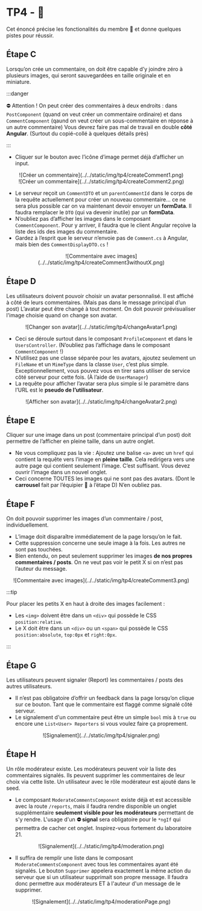 # TP4 - 🌭

Cet énoncé précise les fonctionalités du membre 🌭 et donne quelques pistes pour réussir.

## Étape C

Lorsqu’on crée un commentaire, on doit être capable d’y joindre zéro à plusieurs images, qui seront sauvegardées en taille originale et en miniature.

:::danger

⛔ Attention ! On peut créer des commentaires à deux endroits : dans `PostComponent` (quand on veut créer un commentaire ordinaire) et dans `CommentComponent` (qaund on veut créer un sous-commentaire en réponse à un autre commentaire) Vous devrez faire pas mal de travail en double **côté Angular**. (Surtout du copié-collé à quelques détails près)

:::

* Cliquer sur le bouton avec l’icône d’image permet déjà d’afficher un input.

<center>![Créer un commentaire](../../static/img/tp4/createComment1.png)</center>
<center>![Créer un commentaire](../../static/img/tp4/createComment2.png)</center>

* Le serveur reçoit un `CommentDTO` et un `parentCommentId` dans le corps de la requête actuellement pour créer un nouveau commentaire… ce ne sera plus possible car on va maintenant devoir envoyer un **formData**. Il faudra remplacer le `DTO` (qui va devenir inutile) par un **formData**.
* N’oubliez pas d’afficher les images dans le composant `CommentComponent`. Pour y arriver, il faudra que le client Angular reçoive la liste des ids des images du commentaire.
* Gardez à l’esprit que le serveur n’envoie pas de `Comment.cs` à Angular, mais bien des `CommentDisplayDTO.cs` !

<center>![Commentaire avec images](../../static/img/tp4/createComment3withoutX.png)</center>

## Étape D

Les utilisateurs doivent pouvoir choisir un avatar personnalisé. Il est affiché à côté de leurs commentaires. (Mais pas dans le message principal d’un post) L’avatar peut être changé à tout moment. On doit pouvoir prévisualiser l'image choisie quand on change son avatar.

<center>![Changer son avatar](../../static/img/tp4/changeAvatar1.png)</center>

* Ceci se déroule surtout dans le composant `ProfileComponent` et dans le `UsersController`. (N’oubliez pas l’affichage dans le composant `CommentComponent` !)
* N’utilisez pas une classe séparée pour les avatars, ajoutez seulement un `FileName` et un `MimeType` dans la classe `User`, c’est plus simple. Exceptionnellement, vous pouvez vous en tirer sans utiliser de service côté serveur pour cette fois. (À l’aide de `UserManager`)
* La requête pour afficher l’avatar sera plus simple si le paramètre dans l’URL est le **pseudo de l’utilisateur**.

<center>![Afficher son avatar](../../static/img/tp4/changeAvatar2.png)</center>

## Étape E

Cliquer sur une image dans un post (commentaire principal d’un post) doit permettre de l’afficher en pleine taille, dans un autre onglet.

* Ne vous compliquez pas la vie : Ajoutez une balise `<a>` avec un `href` qui contient la requête vers l’image en **pleine taille**. Cela redirigera vers une autre page qui contient seulement l’image. C’est suffisant. Vous devez ouvrir l’image dans un nouvel onglet.
* Ceci concerne TOUTES les images qui ne sont pas des avatars. (Dont le **carrousel** fait par l’équipier 🛴 à l’étape D) N’en oubliez pas.

## Étape F

On doit pouvoir supprimer les images d’un commentaire / post, individuellement.

* L’image doit disparaître immédiatement de la page lorsqu’on le fait.
* Cette suppression concerne une seule image à la fois. Les autres ne sont pas touchées.
* Bien entendu, on peut seulement supprimer les images **de nos propres commentaires / posts**. On ne veut pas voir le petit X si on n’est pas l’auteur du message.

<center>![Commentaire avec images](../../static/img/tp4/createComment3.png)</center>

:::tip

Pour placer les petits X en haut à droite des images facilement :

* Les `<img>` doivent être dans un `<div>` qui possède le CSS `position:relative`.
* Le X doit être dans un `<div>` ou un `<span>` qui possède le CSS `position:absolute`, `top:0px` et `right:0px`.

:::

## Étape G

Les utilisateurs peuvent signaler (Report) les commentaires / posts des autres utilisateurs.

* Il n’est pas obligatoire d’offrir un feedback dans la page lorsqu’on clique sur ce bouton. Tant que le commentaire est flaggé comme signalé côté serveur.
* Le signalement d'un commentaire peut être un simple `bool` mis à `true` ou encore une `List<User> Reporters` si vous voulez faire ça proprement.

<center>![Signalement](../../static/img/tp4/signaler.png)</center>

## Étape H

Un rôle modérateur existe. Les modérateurs peuvent voir la liste des commentaires signalés. Ils peuvent supprimer les commentaires de leur choix via cette liste. Un utilisateur avec le rôle modérateur est ajouté dans le seed.

* Le composant `ModerateCommentsComponent` existe déjà et est accessible avec la route `/reports`, mais il faudra rendre disponible un onglet supplémentaire **seulement visible pour les modérateurs** permettant de s'y rendre. L'usage d'un **⛔ signal** sera obligatoire pour le `*ngIf` qui permettra de cacher cet onglet. Inspirez-vous fortement du laboratoire 21.

<center>![Signalement](../../static/img/tp4/moderation.png)</center>

* Il suffira de remplir une liste dans le composant `ModerateCommentsComponent` avec tous les commentaires ayant été signalés. Le bouton `Supprimer` appelera exactement la même action du serveur que si un utilisateur supprimait son propre message. Il faudra donc permettre aux modérateurs ET à l'auteur d'un message de le supprimer.

<center>![Signalement](../../static/img/tp4/moderationPage.png)</center>